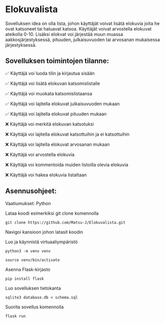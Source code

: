 # Elokuvalista

Sovelluksen idea on olla lista, johon käyttäjät voivat lisätä elokuvia joita he ovat katsoneet tai haluavat katsoa. Käyttäjät voivat arvostella elokuvat ateikolla 0-10. Lisäksi elokvat voi järjestää muun muassa aakkosjärjestyksessä, pituuden, julkaisuvuoden tai arvosanan mukaisessa järjestyksessä.

## Sovelluksen toimintojen tilanne:

  ✅ Käyttäjä voi luoda tilin ja kirjautua sisään
  
  ✅ Käyttäjä voi lisätä elokuvan katsomislistalle
  
  ✅ Käyttäjä voi muokata katsomislistaansa

  ✅ Käyttäjä voi lajitella elokuvat julkaisuvuoden mukaan

  ✅ Käyttäjä voi lajitella elokuvat pituuden mukaan

  ❌ Käyttäjä voi merkitä elokuvan katsotuksi
  
  ❌ Käyttäjä voi lajitella elokuvat katsottuihin ja ei katsottuihin
  
  ❌ Käyttäjä voi lajitella elokuvat arvosanan mukaan
  
  ❌ Käyttäjä voi arvostella elokuvia
  
  ❌ Käyttäjä voi kommentoida muiden listoilla olevia elokuvia
  
  ❌ Käyttäjä voi hakea elokuvia listaltaan
  


## Asennusohjeet:

Vaatiumukset:
Python

Lataa koodi esimerkiksi git clone komennolla

```
git clone https://github.com/Matsu-J/Elokuvalista.git
```

Navigoi kansioon johon latasit koodin

Luo ja käynnistä virtuaaliympäristö

```
python3 -m venv venv

source venv/bin/activate
```

Asenna Flask-kirjasto

```
pip install flask
```

Luo sovelluksen tietokanta
```
sqlite3 database.db < schema.sql
```

Suorita sovellus komennolla
```
flask run
```
